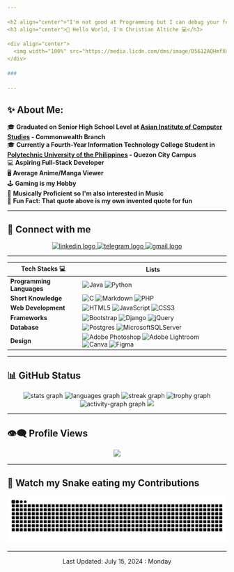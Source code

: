 ```yaml
---

<h2 align="center">"I'm not good at Programming but I can debug your feelings."</h2>
<h3 align="center">💎 Hello World, I'm Christian Altiche 💻</h3>

<div align="center">
  <img width="100%" src="https://media.licdn.com/dms/image/D5612AQHmfXu03WIBhA/article-cover_image-shrink_720_1280/0/1689012633580?e=2147483647&v=beta&t=tLTJ7NRLZEh7NzJTurK5kVFyZuhqvEo_QRXMfZEilPs"  />
</div>

###

---
```


<h2 align="left">✨ About Me:</h2>

🎓 **Graduated on Senior High School Level at [Asian Institute of Computer Studies](https://aics.edu.ph/) - Commonwealth Branch**<br>
🎓 **Currently a Fourth-Year Information Technology College Student in [Polytechnic University of the Philippines](https://www.pup.edu.ph) - Quezon City Campus**<br>
💻 **Aspiring Full-Stack Developer**<br>
🖥 **Average Anime/Manga Viewer**<br>
🕹 **Gaming is my Hobby**<br>
🎵 **Musically Proficient so I'm also interested in Music**<br>
🤞 **Fun Fact: That quote above is my own invented quote for fun**<br>

---

<h2 align="left">💬 Connect with me</h2>

<div align="center">
  <a href="https://ph.linkedin.com/in/christian-altiche-9b8065271" target="_blank">
    <img src="https://raw.githubusercontent.com/maurodesouza/profile-readme-generator/master/src/assets/icons/social/linkedin/default.svg" width="52" height="40" alt="linkedin logo"  />
  </a>
  <a href="https://t.me/papichans" target="_blank">
    <img src="https://raw.githubusercontent.com/maurodesouza/profile-readme-generator/master/src/assets/icons/social/telegram/default.svg" width="52" height="40" alt="telegram logo"  />
  </a>
  <a href="chris.altiche123@gmail.com" target="_blank">
    <img src="https://raw.githubusercontent.com/maurodesouza/profile-readme-generator/master/src/assets/icons/social/gmail/default.svg" width="52" height="40" alt="gmail logo"  />
  </a>
</div>

---

| **Tech Stacks 💻** | **Lists** |
| ------------------- | ---------------------|
| **Programming Languages** | ![Java](https://img.shields.io/badge/java-%23ED8B00.svg?style=for-the-badge&logo=openjdk&logoColor=white) ![Python](https://img.shields.io/badge/python-3670A0?style=for-the-badge&logo=python&logoColor=ffdd54) |
| **Short Knowledge** | ![C](https://img.shields.io/badge/c-%2300599C.svg?style=for-the-badge&logo=c&logoColor=white) ![Markdown](https://img.shields.io/badge/markdown-%23000000.svg?style=for-the-badge&logo=markdown&logoColor=white) ![PHP](https://img.shields.io/badge/php-%23777BB4.svg?style=for-the-badge&logo=php&logoColor=white) |
|**Web Development**| ![HTML5](https://img.shields.io/badge/html5-%23E34F26.svg?style=for-the-badge&logo=html5&logoColor=white) ![JavaScript](https://img.shields.io/badge/javascript-%23323330.svg?style=for-the-badge&logo=javascript&logoColor=%23F7DF1E) ![CSS3](https://img.shields.io/badge/css3-%231572B6.svg?style=for-the-badge&logo=css3&logoColor=white) |
|**Frameworks**| ![Bootstrap](https://img.shields.io/badge/bootstrap-%238511FA.svg?style=for-the-badge&logo=bootstrap&logoColor=white) ![Django](https://img.shields.io/badge/django-%23092E20.svg?style=for-the-badge&logo=django&logoColor=white) ![jQuery](https://img.shields.io/badge/jquery-%230769AD.svg?style=for-the-badge&logo=jquery&logoColor=white) |
| **Database** | ![Postgres](https://img.shields.io/badge/postgres-%23316192.svg?style=for-the-badge&logo=postgresql&logoColor=white) ![MicrosoftSQLServer](https://img.shields.io/badge/Microsoft%20SQL%20Server-CC2927?style=for-the-badge&logo=microsoft%20sql%20server&logoColor=white) |
| **Design**| ![Adobe Photoshop](https://img.shields.io/badge/adobe%20photoshop-%2331A8FF.svg?style=for-the-badge&logo=adobe%20photoshop&logoColor=white) ![Adobe Lightroom](https://img.shields.io/badge/Adobe%20Lightroom-31A8FF.svg?style=for-the-badge&logo=Adobe%20Lightroom&logoColor=white) ![Canva](https://img.shields.io/badge/Canva-%2300C4CC.svg?style=for-the-badge&logo=Canva&logoColor=white) ![Figma](https://img.shields.io/badge/figma-%23F24E1E.svg?style=for-the-badge&logo=figma&logoColor=white) |

---

<h2 align="left">📊 GitHub Status</h2>
<div align="center">
  <img src="https://github-readme-stats.vercel.app/api?username=papichans&hide_title=false&hide_rank=false&show_icons=true&include_all_commits=true&count_private=true&disable_animations=false&theme=dracula&locale=en&hide_border=false&order=1" height="150" alt="stats graph"  />
  <img src="https://github-readme-stats.vercel.app/api/top-langs?username=papichans&locale=en&hide_title=false&layout=compact&card_width=320&langs_count=5&theme=dracula&hide_border=false&order=2" height="150" alt="languages graph"  />
  <img src="https://streak-stats.demolab.com?user=papichans&locale=en&mode=daily&theme=dracula&hide_border=false&border_radius=5&order=3" height="150" alt="streak graph"  />
  <img src="https://github-profile-trophy.vercel.app?username=papichans&theme=dracula&column=-1&row=1&margin-w=8&margin-h=8&no-bg=false&no-frame=false&order=4" height="150" alt="trophy graph"  />
  <img src="https://github-readme-activity-graph.vercel.app/graph?username=papichans&radius=16&theme=react&area=true&order=5" height="300" alt="activity-graph graph"  />
  <img src="https://github-contributor-stats.vercel.app/api?username=PapiChans&limit=5&theme=dracula&combine_all_yearly_contributions=true" />


---

<h2 align="left">👁‍🗨 Profile Views</h2>

[![](https://visitcount.itsvg.in/api?id=PapiChans&icon=0&color=0)](https://visitcount.itsvg.in)

---

<h2 align="left">🐍 Watch my Snake eating my Contributions</h2>

<img src="https://raw.githubusercontent.com/papichans/papichans/output/snake.svg" alt="Snake animation" />

</div>

---

<p align="center">Last Updated: July 15, 2024 : Monday</p>
